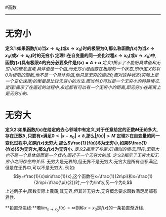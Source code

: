 #高数 

---
# 无穷小

**定义1**:**如果函数$f(x)$当$x \to x_0$(或$x \to x_0$)时的极限为$0$,那么称函数$f(x)$为当$x \to x_0$(或$x \to x_0$)时的无穷小**
**定理1**:**在自变量的同一变化过程$x \to x_0$(或$x \to x_0$)中,函数$f(x)$具有极限$A$的充分必要条件是$f(x)=A+\alpha$**
*定义1揭示了不能把具体值和无穷小的概念混淆,具体值是一个值,而无穷小是函数在极限的一个状态,即所定义的以0为极限的函数,他不是一个具体的值,他只是无穷的逼近0,而对这种状态(实际上是一个变化速度)的衡量是比较无穷小的方法.而当然,0可以是一个无穷小的特殊情况.
定理1揭示了在逼近的过程中,永远都有可以有一个无穷小的距离,即无穷小在距离上是无穷小的.*

# 无穷大
**定义2:如果函数$f(x)$在给定的去心邻域中有定义,对于任意给定的正数$M$无论多大,
存在正数$\delta$ ,只要有$x$满足$0<\vert x-x_0\vert<\delta$,那么$\vert f(x)\vert>M$**
**定理2:在自变量的同一变化过程中,如果$f(x)$无穷大,那么$\frac{1}{f(x)}$为无穷小,如果$\frac{1}{f(x)}$为无穷大,那么$f(x)$为无穷小.**
*定义2揭示了与定义1相似的情况,同样,无限大也不是一个具体值而是一个状态,逼近于一个无穷大的值.
定义2揭示了无穷大和无穷小之间存在的关系.*
无穷大是无界的,但无界不是无穷大.无穷大是所有点都满足,但是在无界中,可以不是无穷大.
例如:
$$y=\frac{1}{x}sin\frac{1}{x},这个函数在x=\frac{1}{2n\pi}和x=\frac{1}{2n\pi+\frac{\pi}{2}}时,一个为\infty,另一个为0,$$
上述例子中,函数实际上震荡,其无界,但其非无穷大,无穷概念要求函数满足局部有界性.

**铅直渐进线:**若$lim_{x\to x_0}f(x)=\infty$则称$x = x_0$是$f(x)$的一条铅直渐近线.


